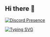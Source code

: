 ## Hi there 👋

[![Discord Presence](https://lanyard.cnrad.dev/api/977802250716078210)](https://discord.com/users/977802250716078210)

<a href="https://git.io/typing-svg"><img src="https://readme-typing-svg.demolab.com?font=Montserrat&weight=700&size=19&pause=1000&center=true&vCenter=true&width=435&lines=PAID+MINECRAFT+%26+DISCORD+SERVER+DEV" alt="Typing SVG" /></a>
<!--
**krishanunaskar/krishanunaskar** is a ✨ _special_ ✨ repository because its `README.md` (this file) appears on your GitHub profile.

Here are some ideas to get you started:

- 🔭 I’m currently working on ...
- 🌱 I’m currently learning ...
- 👯 I’m looking to collaborate on ...
- 🤔 I’m looking for help with ...
- 💬 Ask me about ...
- 📫 How to reach me: ...
- 😄 Pronouns: ...
- ⚡ Fun fact: ...
-->
